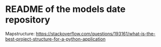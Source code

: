 # README of the models date repository
Mapstructure: https://stackoverflow.com/questions/193161/what-is-the-best-project-structure-for-a-python-application
